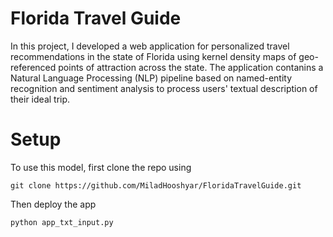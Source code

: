 # Florida Travel Guide

In this project, I developed a web application for personalized travel recommendations in the state of Florida using  kernel density maps of geo-referenced points of attraction across the state. The application contanins a Natural Language Processing (NLP) pipeline based on named-entity recognition and sentiment analysis to process users' textual description of their ideal trip.


# Setup
To use this model, first clone the repo using
```
git clone https://github.com/MiladHooshyar/FloridaTravelGuide.git
```
Then deploy the app

```
python app_txt_input.py
```
